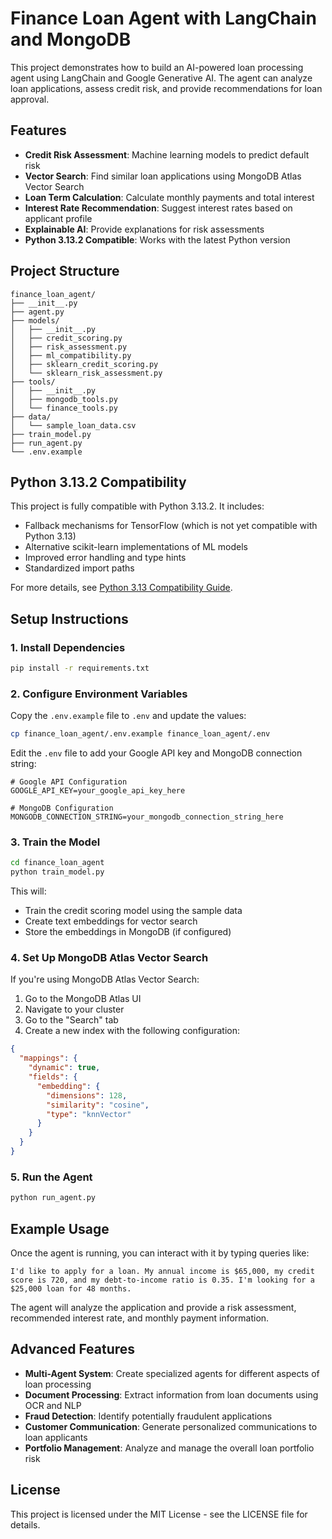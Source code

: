 # Finance Loan Agent with LangChain and MongoDB

This project demonstrates how to build an AI-powered loan processing agent using LangChain and Google Generative AI. The agent can analyze loan applications, assess credit risk, and provide recommendations for loan approval.

## Features

- **Credit Risk Assessment**: Machine learning models to predict default risk
- **Vector Search**: Find similar loan applications using MongoDB Atlas Vector Search
- **Loan Term Calculation**: Calculate monthly payments and total interest
- **Interest Rate Recommendation**: Suggest interest rates based on applicant profile
- **Explainable AI**: Provide explanations for risk assessments
- **Python 3.13.2 Compatible**: Works with the latest Python version

## Project Structure

```
finance_loan_agent/
├── __init__.py
├── agent.py
├── models/
│   ├── __init__.py
│   ├── credit_scoring.py
│   ├── risk_assessment.py
│   ├── ml_compatibility.py
│   ├── sklearn_credit_scoring.py
│   └── sklearn_risk_assessment.py
├── tools/
│   ├── __init__.py
│   ├── mongodb_tools.py
│   └── finance_tools.py
├── data/
│   └── sample_loan_data.csv
├── train_model.py
├── run_agent.py
└── .env.example
```

## Python 3.13.2 Compatibility

This project is fully compatible with Python 3.13.2. It includes:

- Fallback mechanisms for TensorFlow (which is not yet compatible with Python 3.13)
- Alternative scikit-learn implementations of ML models
- Improved error handling and type hints
- Standardized import paths

For more details, see [Python 3.13 Compatibility Guide](docs/python_3_13_compatibility.md).

## Setup Instructions

### 1. Install Dependencies

```bash
pip install -r requirements.txt
```

### 2. Configure Environment Variables

Copy the `.env.example` file to `.env` and update the values:

```bash
cp finance_loan_agent/.env.example finance_loan_agent/.env
```

Edit the `.env` file to add your Google API key and MongoDB connection string:

```
# Google API Configuration
GOOGLE_API_KEY=your_google_api_key_here

# MongoDB Configuration
MONGODB_CONNECTION_STRING=your_mongodb_connection_string_here
```

### 3. Train the Model

```bash
cd finance_loan_agent
python train_model.py
```

This will:
- Train the credit scoring model using the sample data
- Create text embeddings for vector search
- Store the embeddings in MongoDB (if configured)

### 4. Set Up MongoDB Atlas Vector Search

If you're using MongoDB Atlas Vector Search:

1. Go to the MongoDB Atlas UI
2. Navigate to your cluster
3. Go to the "Search" tab
4. Create a new index with the following configuration:

```json
{
  "mappings": {
    "dynamic": true,
    "fields": {
      "embedding": {
        "dimensions": 128,
        "similarity": "cosine",
        "type": "knnVector"
      }
    }
  }
}
```

### 5. Run the Agent

```bash
python run_agent.py
```

## Example Usage

Once the agent is running, you can interact with it by typing queries like:

```
I'd like to apply for a loan. My annual income is $65,000, my credit score is 720, and my debt-to-income ratio is 0.35. I'm looking for a $25,000 loan for 48 months.
```

The agent will analyze the application and provide a risk assessment, recommended interest rate, and monthly payment information.

## Advanced Features

- **Multi-Agent System**: Create specialized agents for different aspects of loan processing
- **Document Processing**: Extract information from loan documents using OCR and NLP
- **Fraud Detection**: Identify potentially fraudulent applications
- **Customer Communication**: Generate personalized communications to loan applicants
- **Portfolio Management**: Analyze and manage the overall loan portfolio risk

## License

This project is licensed under the MIT License - see the LICENSE file for details.

